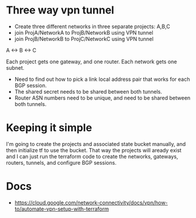 # Three way vpn tunnel

- Create three different networks in three separate projects: A,B,C
- join ProjA/NetworkA to ProjB/NetworkB using VPN tunnel
- join ProjB/NetworkB to ProjC/NetworkC using VPN tunnel

A <-> B <-> C

Each project gets one gateway, and one router.
Each network gets one subnet.

* Need to find out how to pick a link local address pair that works for each BGP session.
* The shared secret needs to be shared between both tunnels.
* Router ASN numbers need to be unique, and need to be shared between both tunnels.

# Keeping it simple

I'm going to create the projects and associated state bucket manually, and then initialize tf to use the bucket. That way the projects will aready exist and I can just run the terraform code to create the networks, gateways, routers, tunnels, and configure BGP sessions.

# Docs
- https://cloud.google.com/network-connectivity/docs/vpn/how-to/automate-vpn-setup-with-terraform
